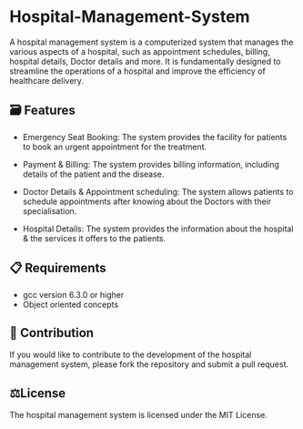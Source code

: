 # Hospital-Management-System 

A hospital management system is a computerized system that manages the various aspects of a hospital, such as appointment schedules, billing, hospital details, Doctor details and more. It is fundamentally designed to streamline the operations of a hospital and improve the efficiency of healthcare delivery.

## 🗃️ Features

- Emergency Seat Booking: The system provides the facility for patients to book an urgent appointment for the treatment.

- Payment & Billing: The system provides billing information, including details of the patient and the disease.

- Doctor Details & Appointment scheduling: The system allows patients to schedule appointments after knowing about the Doctors with their specialisation.

- Hospital Details: The system provides the information about the hospital & the services it offers to the patients.

## 📋 Requirements
- gcc version 6.3.0 or higher
- Object oriented concepts

## 🎫 Contribution
If you would like to contribute to the development of the hospital management system, please fork the repository and submit a pull request.

## ⚖️License
The hospital management system is licensed under the MIT License.
